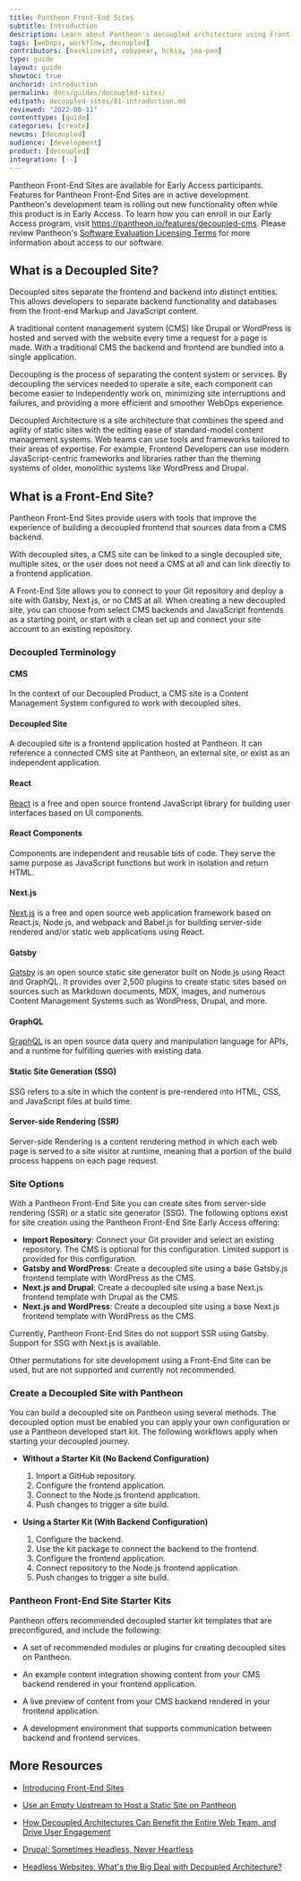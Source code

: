 ```yaml
---
title: Pantheon Front-End Sites 
subtitle: Introduction
description: Learn about Pantheon's decoupled architecture using Front-End Sites
tags: [webops, workflow, decoupled]
contributors: [backlineint, cobypear, hckia, joa-pan]
type: guide
layout: guide
showtoc: true
anchorid: introduction
permalink: docs/guides/decoupled-sites/
editpath: decoupled-sites/01-introduction.md
reviewed: "2022-08-11"
contenttype: [guide]
categories: [create]
newcms: [decoupled]
audience: [development]
product: [decoupled]
integration: [--]
---
```


<Alert title="Early Access" type="info" icon="leaf">

Pantheon Front-End Sites are available for Early Access participants. Features for Pantheon Front-End Sites are in active development. Pantheon's development team is rolling out new functionality often while this product is in Early Access. To learn how you can enroll in our Early Access program, visit https://pantheon.io/features/decoupled-cms. Please review Pantheon's [Software Evaluation Licensing Terms](https://legal.pantheon.io/#contract-hkqlbwpxo) for more information about access to our software.

</Alert>

## What is a Decoupled Site?

Decoupled sites separate the frontend and backend into distinct entities. This allows developers to separate backend functionality and databases from the front-end Markup and JavaScript content.

A traditional content management system (CMS) like Drupal or WordPress is hosted and served with the website every time a request for a page is made. With a traditional CMS the backend and frontend are bundled into a single application.

Decoupling is the process of separating the content system or services. By decoupling the services needed to operate a site, each component can become easier to independently work on, minimizing site interruptions and failures, and providing a more efficient and smoother WebOps experience.

Decoupled Architecture is a site architecture that combines the speed and agility of static sites with the editing ease of standard-model content management systems. Web teams can use tools and frameworks tailored to their areas of expertise. For example, Frontend Developers can use modern JavaScript-centric frameworks and libraries rather than the theming systems of older, monolithic systems like WordPress and Drupal.

## What is a Front-End Site?

Pantheon Front-End Sites provide users with tools that improve the experience of building a decoupled frontend that sources data from a CMS backend.

With decoupled sites, a CMS site can be linked to a single decoupled site, multiple sites, or the user does not need a CMS at all and can link directly to a frontend application.

A Front-End Site allows you to connect to your Git repository and deploy a site with Gatsby, Next.js, or no CMS at all. When creating a new decoupled site, you can choose from select CMS backends and JavaScript frontends as a starting point, or start with a clean set up and connect your site account to an existing repository.

### Decoupled Terminology

<Accordion title="Terms to know for Pantheon Front-End Sites" id="terms-decoupled" icon="info-sign">

#### CMS  
In the context of our Decoupled Product, a CMS site is a Content Management System configured to work with decoupled sites.

#### Decoupled Site
A decoupled site is a frontend application hosted at Pantheon. It can reference a connected CMS site at Pantheon, an external site, or exist as an independent application.

#### React
[React](https://reactjs.org/) is a free and open source frontend JavaScript library for building user interfaces based on UI components.

#### React Components
Components are independent and reusable bits of code. They serve the same purpose as JavaScript functions but work in isolation and return HTML.

#### Next.js
[Next.js](https://nextjs.org/) is a free and open source web application framework based on React.js, Node.js, and webpack and Babel.js for building server-side rendered and/or static web applications using React.

#### Gatsby
[Gatsby](https://www.gatsbyjs.com/) is an open source static site generator built on Node.js using React and GraphQL. It provides over 2,500 plugins to create static sites based on sources such as Markdown documents, MDX, images, and numerous Content Management Systems such as WordPress, Drupal, and more.

#### GraphQL
[GraphQL](https://graphql.org/) is an open source data query and manipulation language for APIs, and a runtime for fulfilling queries with existing data. 

#### Static Site Generation (SSG)
SSG refers to a site in which the content is pre-rendered into HTML, CSS, and JavaScript files at build time.

#### Server-side Rendering (SSR)
Server-side Rendering is a content rendering method in which each web page is served to a site visitor at runtime, meaning that a portion of the build process happens on each page request.

</Accordion>

### Site Options

With a Pantheon Front-End Site you can create sites from server-side rendering (SSR) or a static site generator (SSG). The following options exist for site creation using the Pantheon Front-End Site Early Access offering:

* **Import Repository**: Connect your Git provider and select an existing repository. The CMS is optional for this configuration. Limited support is provided for this configuration.
* **Gatsby and WordPress**: Create a decoupled site using a base Gatsby.js frontend template with WordPress as the CMS. 
* **Next.js and Drupal**: Create a decoupled site using a base Next.js frontend template with Drupal as the CMS. 
* **Next.js and WordPress**: Create a decoupled site using a base Next.js frontend template with WordPress as the CMS. 

Currently, Pantheon Front-End Sites do not support SSR using Gatsby. Support for SSG with Next.js is available.

Other permutations for site development using a Front-End Site can be used, but are not supported and currently not recommended.

### Create a Decoupled Site with Pantheon

You can build a decoupled site on Pantheon using several methods. The decoupled option must be enabled you can apply your own configuration or use a Pantheon developed start kit. The following workflows apply when starting your decoupled journey.

* **Without a Starter Kit (No Backend Configuration)**
  1. Import a GitHub repository.
  1. Configure the frontend application.
  1. Connect to the Node.js frontend application.
  1. Push changes to trigger a site build.
  
* **Using a Starter Kit (With Backend Configuration)**
  1. Configure the backend.
  1. Use the kit package to connect the backend to the frontend.
  1. Configure the frontend application.
  1. Connect repository to the Node.js frontend application.
  1. Push changes to trigger a site build.

### Pantheon Front-End Site Starter Kits

Pantheon offers recommended decoupled starter kit templates that are preconfigured, and include the following:

* A set of recommended modules or plugins for creating decoupled sites on Pantheon.

* An example content integration showing content from your CMS backend rendered in your frontend application.

* A live preview of content from your CMS backend rendered in your frontend application.

* A development environment that supports communication between backend and frontend services.

## More Resources

- [Introducing Front-End Sites](https://pantheon.io/blog/introducing-front-end-sites-pantheon-dashboard)

- [Use an Empty Upstream to Host a Static Site on Pantheon](/static-site-empty-upstream)

- [How Decoupled Architectures Can Benefit the Entire Web Team, and Drive User Engagement](https://pantheon.io/blog/decoupled-architectures-can-benefit-every-member-of-web-team)

- [Drupal: Sometimes Headless, Never Heartless](https://pantheon.io/blog/drupal-sometimes-headless-never-heartless)

- [Headless Websites: What's the Big Deal with Decoupled Architecture?](https://pantheon.io/blog/headless-websites-whats-big-deal-decoupled-architecture)
